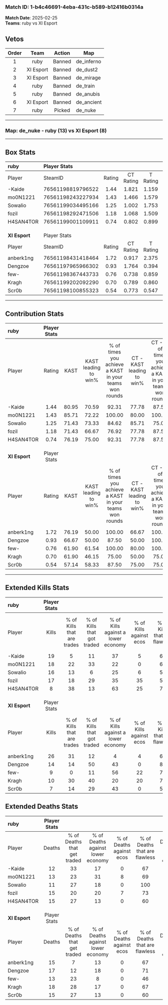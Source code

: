 ### Match ID: 1-b4c46691-4eba-431c-b589-b12416b0314a  
**Match Date**: 2025-02-25  
**Teams**: ruby vs XI Esport  

## Vetos  

| Order | Team | Action | Map |
| :---: | :--: | :----: | --- |
| 1 | ruby | Banned | de_inferno |
| 2 | XI Esport | Banned | de_dust2 |
| 3 | XI Esport | Banned | de_mirage |
| 4 | ruby | Banned | de_train |
| 5 | ruby | Banned | de_anubis |
| 6 | XI Esport | Banned | de_ancient |
| 7 | ruby | Picked | de_nuke |

---  

### **Map**: de_nuke - ruby (13) vs XI Esport (8)  
---  

## Box Stats  

| **ruby**      | Player Stats      |        |           |          |       |       |       |         |        |      |     |
| :- | :- | :-: | :-: | :-: | :-: | :-: | :-: | :-: | :-: | :-: | :-: |
| Player        | SteamID           | Rating | CT Rating | T Rating | KAST  |  ADR  | Kills | Assists | Deaths | K/D  | HS% |
| -Kaide        | 76561198819796522 |  1.44  |   1.821   |  1.159   | 80.95 | 91.0  |  19   |    3    |   12   | 1.58 | 47  |
| mo0N1221      | 76561198243227934 |  1.43  |   1.466   |  1.579   | 85.71 | 98.6  |  18   |    4    |   13   | 1.38 | 55  |
| Sowalio       | 76561199034495166 |  1.25  |   1.002   |  1.753   | 71.43 | 83.2  |  16   |    4    |   11   | 1.45 | 56  |
| fozil         | 76561198292471506 |  1.18  |   1.068   |  1.509   | 71.43 | 81.1  |  17   |    4    |   15   | 1.13 | 35  |
| H4SAN4TOR     | 76561199001109911 |  0.74  |   0.802   |  0.899   | 76.19 | 47.2  |   8   |    5    |   15   | 0.53 | 62  |
|               |                   |        |           |          |       |       |       |         |        |      |     |
|               |                   |        |           |          |       |       |       |         |        |      |     |
|               |                   |        |           |          |       |       |       |         |        |      |     |
| **XI Esport** | Player Stats      |        |           |          |       |       |       |         |        |      |     |
| Player        | SteamID           | Rating | CT Rating | T Rating | KAST  |  ADR  | Kills | Assists | Deaths | K/D  | HS% |
| anberk1ng     | 76561198431418464 |  1.72  |   0.917   |  2.375   | 76.19 | 124.6 |  26   |    4    |   15   | 1.73 | 57  |
| Dengzoe       | 76561197965966302 |  0.93  |   1.764   |  0.394   | 66.67 | 66.7  |  14   |    5    |   17   | 0.82 | 64  |
| few-          | 76561198367443733 |  0.76  |   0.738   |  0.859   | 61.90 | 58.5  |   9   |    3    |   13   | 0.69 | 77  |
| Kragh         | 76561199202092290 |  0.70  |   0.789   |  0.860   | 61.90 | 64.4  |  10   |    6    |   18   | 0.56 | 50  |
| Scr0b         | 76561198100855323 |  0.54  |   0.773   |  0.547   | 57.14 | 44.2  |   7   |    3    |   15   | 0.47 | 42  |
---  

## Contribution Stats  

| **ruby**      | Player Stats |       |                      |                                                        |                           |                                                             |                          |                                                            |
| :- | :-: | :-: | :-: | :-: | :-: | :-: | :-: | :-: |
| Player        |    Rating    | KAST  | KAST leading to win% | % of times you achieve a KAST in your teams won rounds | CT - KAST leading to win% | CT - % of times you achieve a KAST in your teams won rounds | T - KAST leading to win% | T - % of times you achieve a KAST in your teams won rounds |
| -Kaide        |     1.44     | 80.95 |        70.59         |                         92.31                          |           77.78           |                            87.50                            |          62.50           |                           100.00                           |
| mo0N1221      |     1.43     | 85.71 |        72.22         |                         100.00                         |           80.00           |                           100.00                            |          62.50           |                           100.00                           |
| Sowalio       |     1.25     | 71.43 |        73.33         |                         84.62                          |           85.71           |                            75.00                            |          62.50           |                           100.00                           |
| fozil         |     1.18     | 71.43 |        66.67         |                         76.92                          |           77.78           |                            87.50                            |          50.00           |                           60.00                            |
| H4SAN4TOR     |     0.74     | 76.19 |        75.00         |                         92.31                          |           77.78           |                            87.50                            |          71.43           |                           100.00                           |
|               |              |       |                      |                                                        |                           |                                                             |                          |                                                            |
|               |              |       |                      |                                                        |                           |                                                             |                          |                                                            |
|               |              |       |                      |                                                        |                           |                                                             |                          |                                                            |
| **XI Esport** | Player Stats |       |                      |                                                        |                           |                                                             |                          |                                                            |
| Player        |    Rating    | KAST  | KAST leading to win% | % of times you achieve a KAST in your teams won rounds | CT - KAST leading to win% | CT - % of times you achieve a KAST in your teams won rounds | T - KAST leading to win% | T - % of times you achieve a KAST in your teams won rounds |
| anberk1ng     |     1.72     | 76.19 |        50.00         |                         100.00                         |           66.67           |                           100.00                            |          40.00           |                           100.00                           |
| Dengzoe       |     0.93     | 66.67 |        50.00         |                         87.50                          |           50.00           |                           100.00                            |          50.00           |                           75.00                            |
| few-          |     0.76     | 61.90 |        61.54         |                         100.00                         |           80.00           |                           100.00                            |          50.00           |                           100.00                           |
| Kragh         |     0.70     | 61.90 |        46.15         |                         75.00                          |           50.00           |                            75.00                            |          42.86           |                           75.00                            |
| Scr0b         |     0.54     | 57.14 |        58.33         |                         87.50                          |           75.00           |                            75.00                            |          50.00           |                           100.00                           |
---  

## Extended Kills Stats  

| **ruby**      | Player Stats |                            |                            |                                    |                         |                              |                                 |                                       |                    |           |
| :- | :-: | :-: | :-: | :-: | :-: | :-: | :-: | :-: | :-: | :-: |
| Player        |    Kills     | % of Kills that are trades | % of Kills that got traded | % of Kills against a lower economy | % of Kills against ecos | % of Kills that are flawless | % of Kills that are close duels | % of Kills that are assisted by flash | Pistol Round Kills | AWP Kills |
| -Kaide        |      19      |             5              |             11             |                 37                 |            5            |              68              |               16                |                   0                   |         0          |     0     |
| mo0N1221      |      18      |             22             |             33             |                 22                 |            0            |              67              |                0                |                   0                   |         2          |     5     |
| Sowalio       |      16      |             13             |             6              |                 25                 |            6            |              50              |                0                |                   0                   |         3          |     1     |
| fozil         |      17      |             18             |             29             |                 35                 |           35            |              53              |               24                |                   0                   |         1          |     0     |
| H4SAN4TOR     |      8       |             38             |             13             |                 63                 |           25            |              75              |                0                |                   0                   |         1          |     0     |
|               |              |                            |                            |                                    |                         |                              |                                 |                                       |                    |           |
|               |              |                            |                            |                                    |                         |                              |                                 |                                       |                    |           |
|               |              |                            |                            |                                    |                         |                              |                                 |                                       |                    |           |
| **XI Esport** | Player Stats |                            |                            |                                    |                         |                              |                                 |                                       |                    |           |
| Player        |    Kills     | % of Kills that are trades | % of Kills that got traded | % of Kills against a lower economy | % of Kills against ecos | % of Kills that are flawless | % of Kills that are close duels | % of Kills that are assisted by flash | Pistol Round Kills | AWP Kills |
| anberk1ng     |      26      |             31             |             12             |                 4                  |            4            |              69              |                4                |                   4                   |         3          |     0     |
| Dengzoe       |      14      |             14             |             50             |                 43                 |            0            |              86              |                7                |                   0                   |         4          |     0     |
| few-          |      9       |             0              |             11             |                 56                 |           22            |              78              |               11                |                   0                   |         0          |     0     |
| Kragh         |      10      |             30             |             40             |                 20                 |           20            |              70              |               10                |                   0                   |         1          |     1     |
| Scr0b         |      7       |             14             |             29             |                 43                 |            0            |              57              |                0                |                   0                   |         1          |     1     |
## Extended Deaths Stats  

| **ruby**      | Player Stats |                             |                                   |                          |                               |                            |                           |               |
| :- | :-: | :-: | :-: | :-: | :-: | :-: | :-: | :-: |
| Player        |    Deaths    | % of Deaths that get traded | % of Deaths against lower economy | % of Deaths against ecos | % of Deaths that are flawless | % of Deaths that are close | % of Deaths while blinded | Deaths to AWP |
| -Kaide        |      12      |             33              |                17                 |            0             |              67               |             8              |             0             |       0       |
| mo0N1221      |      13      |             23              |                31                 |            8             |              69               |             8              |             0             |       0       |
| Sowalio       |      11      |             27              |                18                 |            0             |              100              |             0              |             0             |       0       |
| fozil         |      15      |             20              |                20                 |            7             |              73               |             13             |             0             |       1       |
| H4SAN4TOR     |      15      |             27              |                13                 |            0             |              60               |             0              |             7             |       1       |
|               |              |                             |                                   |                          |                               |                            |                           |               |
|               |              |                             |                                   |                          |                               |                            |                           |               |
|               |              |                             |                                   |                          |                               |                            |                           |               |
| **XI Esport** | Player Stats |                             |                                   |                          |                               |                            |                           |               |
| Player        |    Deaths    | % of Deaths that get traded | % of Deaths against lower economy | % of Deaths against ecos | % of Deaths that are flawless | % of Deaths that are close | % of Deaths while blinded | Deaths to AWP |
| anberk1ng     |      15      |              7              |                13                 |            0             |              67               |             7              |             0             |       1       |
| Dengzoe       |      17      |             12              |                18                 |            0             |              71               |             12             |             0             |       2       |
| few-          |      13      |             23              |                 8                 |            0             |              46               |             15             |             0             |       1       |
| Kragh         |      18      |             28              |                17                 |            0             |              67               |             6              |             0             |       1       |
| Scr0b         |      15      |             27              |                13                 |            0             |              60               |             7              |             0             |       1       |
